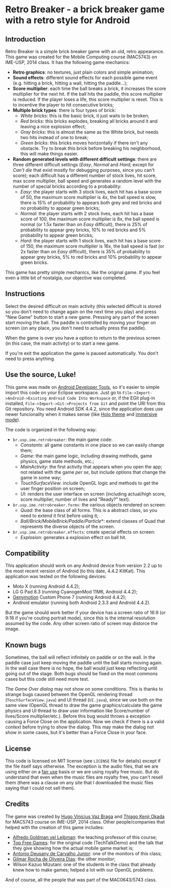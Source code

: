 # Retro Breaker - a brick breaker game with a retro style for Android

## Introduction

Retro Breaker is a simple brick breaker game with an old, retro appearance. This game was created for the Mobile Computing course (MAC5743) on IME-USP, 2014 class. It has the following game mechanics:

* **Retro graphics**: no textures, just plain colors and simple animation;
* **Sound effects**: different sound effects for each possible game event (e.g. hitting a brick, hitting a wall, hitting the paddle...);
* **Score multiplier**: each time the ball breaks a brick, it increases the score multiplier for the next hit. If the ball hits the paddle, this score multiplier is reduced. If the player loses a life, this score multiplier is reset. This is to incentive the player to hit consecutive bricks;
* **Multiple brick types**: there is four types of brick:
	+ *White bricks*: this is the basic brick, it just waits to be broken;
	+ *Red bricks*: this bricks explodes, breaking all bricks around it and leaving a nice explosion effect;
	+ *Gray bricks*: this is almost the same as the White brick, but needs two hits instead of one to break;
	+ *Green bricks*: this bricks moves horizontally if there isn't any obstacle. Try to break this brick before breaking his neighborhood, this will make things easier.
* **Random generated levels with different difficult settings**: there are three different difficult settings (*Easy*, *Normal* and *Hard*; except for *Can't die* that exist mostly for debugging purposes, since you can't score); each difficult has a different number of stock lives, hit score, max score multiplier, ball speed and generates a random level with the number of special bricks according to a probability:
	+ *Easy*: the player starts with 3 stock lives, each hit has a base score of 50, the maximum score multiplier is 4x, the ball speed is slow, there is 15% of probability to appears both grey and red bricks and no probability to appear green bricks;
	+ *Normal*: the player starts with 2 stock lives, each hit has a base score of 100, the maximum score multiplier is 8x, the ball speed is normal (or 1.5x faster than on *Easy* difficult), there is 25% of probability to appear grey bricks, 10% to red bricks and 5% probability to appear green bricks;
	+ *Hard*: the player starts with 1 stock lives, each hit has a base score of 150, the maximum score multiplier is 16x, the ball speed is fast (or 2x faster than on *Easy* difficult), there is 35% of probability to appear grey bricks, 5% to red bricks and 10% probability to appear green bricks.

This game has pretty simple mechanics, like the original game. If you feel even a little bit of nostalgia, our objective was completed.

## Instructions

Select the desired difficult on main activity (this selected difficult is stored so you don't need to change again on the next time you play) and press "New Game" button to start a new game. Pressing any part of the screen start moving the ball. The paddle is controlled by moving your finger on screen (on any place, you don't need to actually press the paddle).

When the game is over you have a option to return to the previous screen (in this case, the main activity) or to start a new game.

If you're exit the application the game is paused automatically. You don't need to press anything.

## Use the source, Luke!

This game was made on [Android Developer Tools](https://developer.android.com/tools/index.html), so it's easier to simple import this code on your Eclipse workspace. Just go to ```File->Import->Android->Existing Android Code Into Workspace``` or, if the EGit plug-in installed, ```File->Import->Git->Projects from Git``` and point the URI from this Git repository. You need Android SDK 4.4.2, since the application does use newer funcionality when it makes sense (like [Holo theme](https://developer.android.com/design/style/themes.html) and [immersive mode](https://developer.android.com/training/system-ui/immersive.html)).

The code is organized in the following way:

* ```br.usp.ime.retrobreaker```: the main game code:
	+ *Constants*: all game constants in one place so we can easily change them;
	+ *Game*: the main game logic, including drawing methods, game physics, game state methods, etc.;
	+ *MainActivity*: the first activity that appears when you open the app; not related with the game *per se*, but include options that change the game in some way;
	+ *TouchSurfaceView*: include OpenGL logic and methods to get the user finger position on screen;
	+ *UI*: renders the user interface on screen (including actual/high score, score multiplier, number of lives and "Ready?" text).
* ```br.usp.ime.retrobreaker.forms```: the various objects rendered on screen:
	+ *Quad*: the base class of all forms. This is a abstract class, so you need to extend it first before using it;
	+ *Ball/Brick/MobileBrick/Paddle/Particle**: extend classes of Quad that represents the diverse objects of the screen.
* ```br.usp.ime.retrobreaker.effects```: create special effects on screen:
	+ *Explosion*: generates a explosion effect on ball hit.

## Compatibility

This application should work on any Android device from version 2.2 up to the most recent version of Android (to this date, 4.4.2 KitKat). This application was tested on the following devices:

* Moto X (running Android 4.4.2);
* LG G Pad 8.3 (running CyanogenMod 11M6, Android 4.4.2);
* [Genymotion](http://www.genymotion.com/) Custom Phone 7 (running Android 4.4.2);
* Android emulator (running both Android 2.3.3 and Android 4.4.2).

But the game should work better if your device has a screen ratio of 16:9 (or 9:16 if you're couting portrait mode), since this is the internal resolution assumed by the code. Any other screen ratio of screen may distorce the image.

## Known bugs

Sometimes, the ball will reflect infinitely on paddle or on the wall. In the paddle case just keep moving the paddle until the ball starts moving again. In the wall case there is no hope, the ball would just keep reflecting until going out of the stage. Both bugs should be fixed on the most commons cases but this code still need more test.

The *Game Over dialog* may not show on some conditions. This is thanks to strange bugs caused between the OpenGL rendering thread (```TouchSurfaceView.java```) and UI thread (```UI.java```), since we use both on the same view (OpenGL thread to draw the game graphics/calculate the game physics and UI thread to draw user information like Score/number of lives/Score multiplier/etc.). Before this bug would throws a exception causing a Force Close on the application. Now we check if there is a a valid context before trying to show the dialog. This may make the dialog not show in some cases, but it's better than a Force Close in your face.

## License

This code is licensed on MIT license (see ```LICENSE``` file for details) except if the file itself says otherwise. The exception is the audio files, that we are using either on a [fair use](https://en.wikipedia.org/wiki/Fair_use) basis or we are using royalty free music. But do understand that even when the music files are royalty free, you can't resell them (there was a clause on any site that I downloaded the music files saying that I could not sell them).

## Credits

The game was created by [Hugo Vinicius Vaz Braga](http://www.ime.usp.br/~hbraga/) and [Thiago Kenji Okada](http://www.ime.usp.br/~thiagoko/) for MAC5743 course on IME-USP, 2014 class. Other people/companies that helped with the creation of this game includes:

* [Alfredo Goldman vel Lejbman](http://www.ime.usp.br/~gold/): the teaching professor of this course;
* [Top Free Games](http://www.topfreegames.com/): for the original code (TechTalkDemo) and the talk that they give showing how the actual mobile game market is;
* [Antonio Deusany de Carvalho Junior](http://www.ime.usp.br/~dj/): one of the monitors of this class;
* [Gilmar Rocha de Oliveira Dias](http://www.ime.usp.br/~grodias/): the other monitor;
* Wilson Kazuo Mizutani: one of the students in the class that already knew how to make games; helped a lot with our OpenGL problems.

And of course, all the people that was part of the MAC0643/5743 class.
